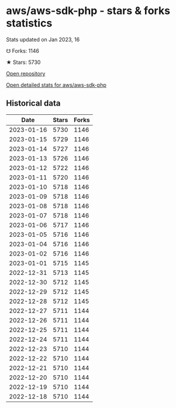 # aws/aws-sdk-php - stars & forks statistics

Stats updated on Jan 2023, 16

☋ Forks: 1146

★ Stars: 5730

[Open repository](https://github.com/aws/aws-sdk-php)

[Open detailed stats for aws/aws-sdk-php](https://reviewgithub.com/rep/aws/aws-sdk-php)

## Historical data
| Date | Stars | Forks |
|------|-------|-------|
| 2023-01-16 | 5730 | 1146 | 
| 2023-01-15 | 5729 | 1146 | 
| 2023-01-14 | 5727 | 1146 | 
| 2023-01-13 | 5726 | 1146 | 
| 2023-01-12 | 5722 | 1146 | 
| 2023-01-11 | 5720 | 1146 | 
| 2023-01-10 | 5718 | 1146 | 
| 2023-01-09 | 5718 | 1146 | 
| 2023-01-08 | 5718 | 1146 | 
| 2023-01-07 | 5718 | 1146 | 
| 2023-01-06 | 5717 | 1146 | 
| 2023-01-05 | 5716 | 1146 | 
| 2023-01-04 | 5716 | 1146 | 
| 2023-01-02 | 5716 | 1146 | 
| 2023-01-01 | 5715 | 1145 | 
| 2022-12-31 | 5713 | 1145 | 
| 2022-12-30 | 5712 | 1145 | 
| 2022-12-29 | 5712 | 1145 | 
| 2022-12-28 | 5712 | 1145 | 
| 2022-12-27 | 5711 | 1144 | 
| 2022-12-26 | 5711 | 1144 | 
| 2022-12-25 | 5711 | 1144 | 
| 2022-12-24 | 5711 | 1144 | 
| 2022-12-23 | 5710 | 1144 | 
| 2022-12-22 | 5710 | 1144 | 
| 2022-12-21 | 5710 | 1144 | 
| 2022-12-20 | 5710 | 1144 | 
| 2022-12-19 | 5710 | 1144 | 
| 2022-12-18 | 5710 | 1144 | 

